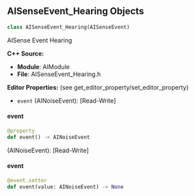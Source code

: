 ## AISenseEvent_Hearing Objects

```python
class AISenseEvent_Hearing(AISenseEvent)
```

AISense Event Hearing

**C++ Source:**

- **Module**: AIModule
- **File**: AISenseEvent_Hearing.h

**Editor Properties:** (see get_editor_property/set_editor_property)

- ``event`` (AINoiseEvent):  [Read-Write]

<a id="unreal.AISenseEvent_Hearing.event"></a>

#### event

```python
@property
def event() -> AINoiseEvent
```

(AINoiseEvent):  [Read-Write]

<a id="unreal.AISenseEvent_Hearing.event"></a>

#### event

```python
@event.setter
def event(value: AINoiseEvent) -> None
```

<a id="unreal.BaseGeneratedNavLinksProxy"></a>